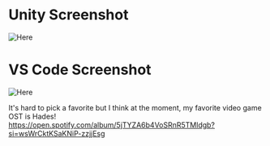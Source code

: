 # Unity Screenshot
![Here](https://file%2B.vscode-resource.vscode-cdn.net/Users/adaleong/Desktop/Screenshot%202025-09-11%20at%205.11.09%E2%80%AFPM.png?version%3D1757625181889)

# VS Code Screenshot
![Here](https://file%2B.vscode-resource.vscode-cdn.net/Users/adaleong/Desktop/Screenshot%202025-09-11%20at%205.11.18%E2%80%AFPM.png?version%3D1757625206311)

It's hard to pick a favorite but I think at the moment, my favorite video game OST is Hades! https://open.spotify.com/album/5jTYZA6b4VoSRnR5TMldgb?si=wsWrCktKSaKNiP-zzjjEsg